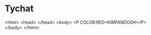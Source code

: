 # Tychat
&lt;html> &lt;head>  &lt;/head> &lt;body> &lt;P COLOR:RED>KIMFANDOGH&lt;/P> &lt;/body> &lt;/html>
